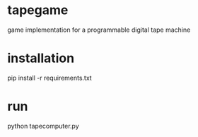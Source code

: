 # tapegame
game implementation for a programmable digital tape machine

# installation
pip install -r requirements.txt

# run
python tapecomputer.py

